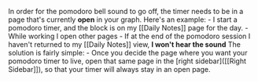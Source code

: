 In order for the pomodoro bell sound to go off, the timer needs to be in a page that's currently **open** in your graph.
Here's an example:
    - I start a pomodoro timer, and the block is on my [[Daily Notes]] page for the day.
    - While working I open other pages
    - If at the end of the pomodoro session I haven't returned to my [[Daily Notes]] view, **I won't hear the sound**
The solution is fairly simple:
    - Once you decide the page where you want your pomodoro timer to live, open that same page in the [right sidebar]([[Right Sidebar]]), so that your timer will always stay in an open page.
